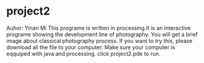 # project2

Auhor: Yinan Mi
This programe is written in processing.It is an interactive programe showing the development line of photography. You will get a brief image about classical photography process.
If you want to try this, please download all the file to your computer. Make sure your computer is eqquiped with java and processing.
click project2.pde to run.
